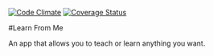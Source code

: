 [![Code Climate](https://codeclimate.com/github/monroepe/learn_from_me/badges/gpa.svg)](https://codeclimate.com/github/monroepe/learn_from_me) [![Coverage Status](https://coveralls.io/repos/monroepe/learn_from_me/badge.png)](https://coveralls.io/r/monroepe/learn_from_me)

#Learn From Me

An app that allows you to teach or learn anything you want.
